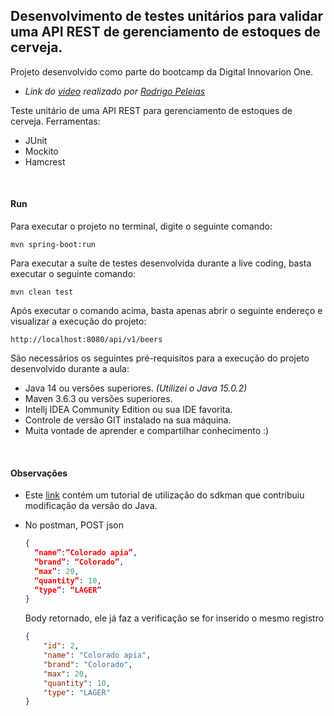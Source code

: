 ## Desenvolvimento de testes unitários para validar uma API REST de gerenciamento de estoques de cerveja.

Projeto desenvolvido como parte do bootcamp da Digital Innovarion One. 

- *Link do [video](https://web.digitalinnovation.one/lab/desenvolvimento-de-testes-unitarios-para-validar-uma-api-rest-de-gerenciamento-estoques-de-cerveja) realizado por [Rodrigo Peleias](https://github.com/rpeleias)*

Teste unitário de uma API REST para gerenciamento de estoques de cerveja. Ferramentas:

- JUnit
- Mockito
- Hamcrest

<br>

#### Run

Para executar o projeto no terminal, digite o seguinte comando:

```shell script
mvn spring-boot:run 
```

Para executar a suíte de testes desenvolvida durante a live coding, basta executar o seguinte comando:

```shell script
mvn clean test
```

Após executar o comando acima, basta apenas abrir o seguinte endereço e visualizar a execução do projeto:

```
http://localhost:8080/api/v1/beers
```

São necessários os seguintes pré-requisitos para a execução do projeto desenvolvido durante a aula:

* Java 14 ou versões superiores. *(Utilizei o Java 15.0.2)*
* Maven 3.6.3 ou versões superiores.
* Intellj IDEA Community Edition ou sua IDE favorita.
* Controle de versão GIT instalado na sua máquina.
* Muita vontade de aprender e compartilhar conhecimento :)



<br>

#### Observações

- Este [link](https://www.twilio.com/blog/sdkman-work-with-multiple-versions-java) contém um tutorial de utilização do sdkman que contribuiu modificação da versão do Java.

- No postman, POST json

  ```json
  {
  	“name”:”Colorado apia”,
  	“brand”: “Colorado”,
  	“max”: 20,
  	“quantity”: 10,
  	“type”: “LAGER”
  }
  ```

  Body retornado, ele já faz a verificação se for inserido o mesmo registro

  ```json
  {
      "id": 2,
      "name": "Colorado apia",
      "brand": "Colorado",
      "max": 20,
      "quantity": 10,
      "type": "LAGER"
  }
  ```

  

  

